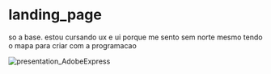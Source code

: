 # landing_page

so a base. estou cursando ux e ui porque me sento sem norte mesmo tendo 
o mapa para criar com a programacao

![presentation_AdobeExpress](https://github.com/Guilhermefonseca2021/landing_page/assets/92196697/955c79e6-9f91-45c4-a3ca-adbdd4db6c36)
